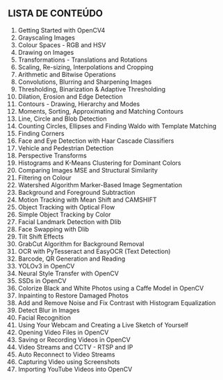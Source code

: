 ## **LISTA DE CONTEÚDO**


1. Getting Started with OpenCV4
2. Grayscaling Images
3. Colour Spaces - RGB and HSV
4. Drawing on Images
5. Transformations - Translations and Rotations
6. Scaling, Re-sizing, Interpolations and Cropping
7. Arithmetic and Bitwise Operations
8. Convolutions, Blurring and Sharpening Images
9. Thresholding, Binarization & Adaptive Thresholding
10. Dilation, Erosion and Edge Detection
11. Contours - Drawing, Hierarchy and Modes
12. Moments, Sorting, Approximating and Matching Contours
13. Line, Circle and Blob Detection
14. Counting Circles, Ellipses and Finding Waldo with Template Matching
15. Finding Corners
16. Face and Eye Detection with Haar Cascade Classifiers
17. Vehicle and Pedestrian Detection
18. Perspective Transforms
19. Histograms and K-Means Clustering for Dominant Colors
20. Comparing Images MSE and Structural Similarity
21. Filtering on Colour
22. Watershed Algorithm Marker-Based Image Segmentation
23. Background and Foreground Subtraction
24. Motion Tracking with Mean Shift and CAMSHIFT
25. Object Tracking with Optical Flow
26. Simple Object Tracking by Color
27. Facial Landmark Detection with Dlib
28. Face Swapping with Dlib
29. Tilt Shift Effects
30. GrabCut Algorithm for Background Removal
31. OCR with PyTesseract and EasyOCR (Text Detection)
32. Barcode, QR Generation and Reading
33. YOLOv3 in OpenCV
34. Neural Style Transfer with OpenCV
35. SSDs in OpenCV
36. Colorize Black and White Photos using a Caffe Model in OpenCV
37. Inpainting to Restore Damaged Photos
38. Add and Remove Noise and Fix Contrast with Histogram Equalization
39. Detect Blur in Images
40. Facial Recognition
41. Using Your Webcam and Creating a Live Sketch of Yourself
42. Opening Video Files in OpenCV
43. Saving or Recording Videos in OpenCV
44. Video Streams and CCTV - RTSP and IP
45. Auto Reconnect to Video Streams
46. Capturing Video using Screenshots
47. Importing YouTube Videos into OpenCV
